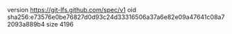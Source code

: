 version https://git-lfs.github.com/spec/v1
oid sha256:e73576e0be76827d0d93c24d33316506a37a6e82e09a47641c08a72093a889b4
size 4196

